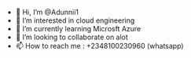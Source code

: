 - 👋 Hi, I’m @Adunnii1
- 👀 I’m interested in cloud engineering 
- 🌱 I’m currently learning Microsft Azure
- 💞️ I’m looking to collaborate on alot
- 📫 How to reach me : +2348100230960 (whatsapp)

<!---
Adunnii1/Adunnii1 is a ✨ special ✨ repository because its `README.md` (this file) appears on your GitHub profile.
You can click the Preview link to take a look at your changes.
--->
